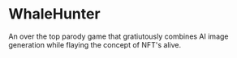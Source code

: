 # WhaleHunter
An over the top parody game that gratiutously combines AI image generation while flaying the concept of NFT's alive.

